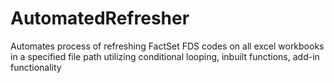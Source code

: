 # AutomatedRefresher
Automates process of refreshing FactSet FDS codes on all excel workbooks in a specified file path utilizing conditional looping, inbuilt functions, add-in functionality
